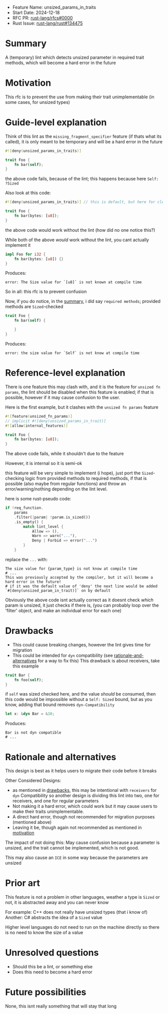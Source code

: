 - Feature Name: unsized_params_in_traits
- Start Date: 2024-12-18
- RFC PR: [rust-lang/rfcs#0000](https://github.com/rust-lang/rfcs/pull/0000)
- Rust Issue: [rust-lang/rust#134475](https://github.com/rust-lang/rust/issues/134475)

# Summary
[summary]: #summary

A (temporary) lint which detects unsized parameter in required trait methods, which will become a hard 
error in the future


# Motivation
[motivation]: #motivation

This rfc is to prevent the use from making their trait unimplementable (in some cases, for unsized types)

# Guide-level explanation
[guide-level-explanation]: #guide-level-explanation

Think of this lint as the `missing_fragment_specifier` feature (if thats what its called), it is only meant to be temporary and will be a hard error in the future
```rust
#![deny(unsized_params_in_traits)]

trait Foo {
    fn bar(self);
}
```
the above code fails, because of the lint; this happens because here `Self: ?Sized`

Also look at this code:
```rust
#![deny(unsized_params_in_traits)] // this is default, but here for clearness

trait Foo {
    fn bar(bytes: [u8]);
}
```
the above code would work without the lint (how did no one notice this?)

While both of the above _would_ work without the lint, you cant actually implement it
```rust
impl Foo for i32 {
    fn bar(bytes: [u8]) {}
}
```
Produces:
```
error: The Size value for `[u8]` is not known at compile time
```

So in all: this rfc is to prevent confusion

Now, if you do notice, in the [summary], i did say `required methods`; provided methods are `Sized`-checked
```rust
trait Foo {
    fn bar(self) {

    }
}
```
Produces:
```
error: the size value for `Self` is not know at compile time
```
# Reference-level explanation
[reference-level-explanation]: #reference-level-explanation

There is one feature this may clash with, and it is the feature for `unsized fn params`, the lint should be disabled when this feature is enabled; if that is possible, however if it may cause confusion to the user.

Here is the first example, but it clashes with the `unsized fn params` feature
```rust
#![feature(unsized_fn_params)]
// implicit #![deny(unsized_params_in_trait)]
#![allow(internal_features)]

trait Foo {
    fn bar(bytes: [u8]);
}
```

The above code fails, while it shouldn't due to the feature

However, it is internal so it is semi-ok

this feature will be very simple to implement (i hope), just port the `Sized`-checking logic from provided methods to required methods, if that is possible (also maybe from regular functions) and throw an error/warning/nothing depending on the lint level.

here is some rust-pseudo code:
```rust
if !req_function.
    params
    .filter(|param| !param.is_sized())
    .is_empty() {
        match lint_level {
            Allow => (),
            Warn => warn("..."),
            Deny | Forbid => error("...")
        }
    }
```
replace the `...` with: 
```
The size value for {param_type} is not know at compile time
# ...
This was previously accepted by the compiler, but it will become a hard error in the future!
# if it was the default value of 'deny' the next line would be added
`#[deny(unsized_param_in_trait)]` on by default
```
Obviously the above code isnt actually correct as it doesnt check _which_ param is unsized, it just checks if there is, (you can probably loop over the 'filter' object, and make an individual error for each one)

# Drawbacks
[drawbacks]: #drawbacks

- This could cause breaking changes, however the lint gives time for migration
- This could be intended for `dyn` compatibility (see [rationale-and-alternatives] for a way to fix this)
This drawback is about receivers, take this example
```rust
trait Bar {
    fn foo(self);
}
```
if `self` was sized checked here, and the value _should_ be consumed, then this code would be impossible without a `Self: Sized` bound, but as you know, adding that bound removes `dyn-Compatibility`
```rust
let x: &dyn Bar = &10;
```
Produces:
```
Bar is not dyn compatible
# ...
```

# Rationale and alternatives
[rationale-and-alternatives]: #rationale-and-alternatives

This design is best as it helps users to migrate their code before it breaks

Other Considered Designs:
- as mentioned in [drawbacks], this may be intentional with `receivers` for `dyn` Compatibility
so another design is dividing this lint into two, one for receivers, and one for regular parameters
- Not making it a hard error, which could work but it may cause users to make their traits unimplementable.
- A direct hard error, though not recommended for migration purposes (mentioned above)
- Leaving it be, though again not recommended as mentioned in [motivation]

The impact of not doing this:
May cause confusion because a parameter is unsized, and the trait cannot be implemented, which is not good.

This may also cause an `ICE` in some way because the parameters are unsized

# Prior art
[prior-art]: #prior-art

This feature is not a problem in other languages, weather a type is `Sized` or not, it is abstracted away and you can never know

For example: C++ does not really have unsized types (that i know of)
Another: C# abstracts the idea of a `Sized` value

Higher level languages do not need to run on the machine directly so there is no need to know the size of a value

# Unresolved questions
[unresolved-questions]: #unresolved-questions

- Should this be a lint, or something else
- Does this need to become a hard error

# Future possibilities
[future-possibilities]: #future-possibilities

None, this isnt really something that will stay that long